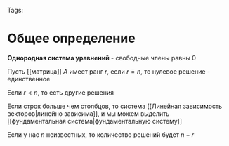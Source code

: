 Tags:
# Общее определение
**Однородная система уравнений** - свободные члены равны 0

Пусть [[матрица]] $A$ имеет ранг $r$, если $r=n$, то нулевое решение - единственное

Если $r < n$, то есть другие решения

Если строк больше чем столбцов, то система [[Линейная зависимость векторов|линейно зависима]], и мы можем выделить [[фундаментальная система|фундаментальную систему]]

Если у нас $n$ неизвестных, то количество решений будет $n-r$